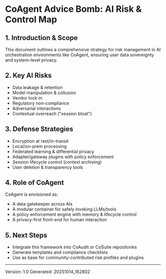 
# CoAgent Advice Bomb: AI Risk & Control Map

## 1. Introduction & Scope
This document outlines a comprehensive strategy for risk management in AI orchestration environments like CoAgent, ensuring user data sovereignty and system-level privacy.

## 2. Key AI Risks
- Data leakage & retention
- Model manipulation & collusion
- Vendor lock-in
- Regulatory non-compliance
- Adversarial interactions
- Contextual overreach ("session bloat")

## 3. Defense Strategies
- Encryption at rest/in-transit
- Local/on-prem processing
- Federated learning & differential privacy
- Adapter/gateway plugins with policy enforcement
- Session lifecycle control (context archiving)
- User deletion & transparency tools

## 4. Role of CoAgent
CoAgent is envisioned as:
- A data gatekeeper across AIs
- A modular container for safely invoking LLMs/tools
- A policy enforcement engine with memory & lifecycle control
- A privacy-first front-end for human interaction

## 5. Next Steps
- Integrate this framework into CoAudit or CoSuite repositories
- Generate templates and compliance checklists
- Use as base for community-contributed risk profiles and plugins

---
Version: 1.0
Generated: 20251014_162802
